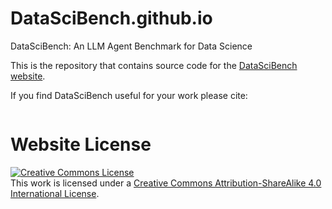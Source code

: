 # DataSciBench.github.io
DataSciBench: An LLM Agent Benchmark for Data Science

This is the repository that contains source code for the [DataSciBench website](https://github.com/DataSciBench/DataSciBench.github.io).

If you find DataSciBench useful for your work please cite:
```

```

# Website License
<a rel="license" href="http://creativecommons.org/licenses/by-sa/4.0/"><img alt="Creative Commons License" style="border-width:0" src="https://i.creativecommons.org/l/by-sa/4.0/88x31.png" /></a><br />This work is licensed under a <a rel="license" href="http://creativecommons.org/licenses/by-sa/4.0/">Creative Commons Attribution-ShareAlike 4.0 International License</a>.
